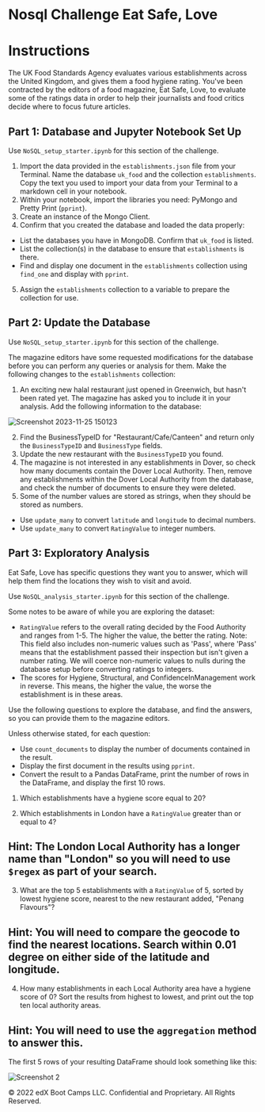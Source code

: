 # Nosql Challenge Eat Safe, Love

# Instructions

The UK Food Standards Agency evaluates various establishments across the United Kingdom, and gives them a food hygiene rating. You've been contracted by the editors of a food magazine, Eat Safe, Love, to evaluate some of the ratings data in order to help their journalists and food critics decide where to focus future articles.


## Part 1: Database and Jupyter Notebook Set Up

Use `NoSQL_setup_starter.ipynb` for this section of the challenge.

1. Import the data provided in the `establishments.json` file from your Terminal. Name the database `uk_food` and the collection `establishments`. Copy the text you used to import your data from your Terminal to a markdown cell in your notebook.
2. Within your notebook, import the libraries you need: PyMongo and Pretty Print (`pprint`).
3. Create an instance of the Mongo Client.
4. Confirm that you created the database and loaded the data properly:
  * List the databases you have in MongoDB. Confirm that `uk_food` is listed.
  * List the collection(s) in the database to ensure that `establishments` is there.
  * Find and display one document in the `establishments` collection using `find_one` and display with `pprint`.
5. Assign the `establishments` collection to a variable to prepare the collection for use.


## Part 2: Update the Database

Use `NoSQL_setup_starter.ipynb` for this section of the challenge.

The magazine editors have some requested modifications for the database before you can perform any queries or analysis for them. Make the following changes to the `establishments` collection:

1. An exciting new halal restaurant just opened in Greenwich, but hasn't been rated yet. The magazine has asked you to include it in your analysis. Add the following information to the database:

![Screenshot 2023-11-25 150123](https://github.com/isekmen/nosql-challenge/assets/101214487/a43b0d54-39a3-4cd9-b812-47c9f6fc8425)


2. Find the BusinessTypeID for "Restaurant/Cafe/Canteen" and return only the `BusinessTypeID` and `BusinessType` fields.
3. Update the new restaurant with the `BusinessTypeID` you found.
4. The magazine is not interested in any establishments in Dover, so check how many documents contain the Dover Local Authority. Then, remove any establishments within the Dover Local Authority from the database, and check the number of documents to ensure they were deleted.
5. Some of the number values are stored as strings, when they should be stored as numbers.
  * Use `update_many` to convert `latitude` and `longitude` to decimal numbers.
  * Use `update_many` to convert `RatingValue` to integer numbers.


## Part 3: Exploratory Analysis

Eat Safe, Love has specific questions they want you to answer, which will help them find the locations they wish to visit and avoid.

Use `NoSQL_analysis_starter.ipynb` for this section of the challenge.

Some notes to be aware of while you are exploring the dataset:
  * `RatingValue` refers to the overall rating decided by the Food Authority and ranges from 1-5. The higher the value, the better the rating.
    Note: This field also includes non-numeric values such as 'Pass', where 'Pass' means that the establishment passed their inspection but isn't given a number rating. We will coerce non-numeric values to nulls during the database setup before converting ratings to integers.
  * The scores for Hygiene, Structural, and ConfidenceInManagement work in reverse. This means, the higher the value, the worse the establishment is in these areas.

Use the following questions to explore the database, and find the answers, so you can provide them to the magazine editors.

Unless otherwise stated, for each question:
  * Use `count_documents` to display the number of documents contained in the result.
  * Display the first document in the results using `pprint`.
  * Convert the result to a Pandas DataFrame, print the number of rows in the DataFrame, and display the first 10 rows.

  1. Which establishments have a hygiene score equal to 20?

  2. Which establishments in London have a `RatingValue` greater than or equal to 4?
  ## Hint: The London Local Authority has a longer name than "London" so you will need to use `$regex` as part of your search.

  3. What are the top 5 establishments with a `RatingValue` of 5, sorted by lowest hygiene score, nearest to the new restaurant added, "Penang Flavours"?
  ## Hint: You will need to compare the geocode to find the nearest locations. Search within 0.01 degree on either side of the latitude and longitude.

  4. How many establishments in each Local Authority area have a hygiene score of 0? Sort the results from highest to lowest, and print out the top ten local authority areas.
  ## Hint: You will need to use the `aggregation` method to answer this.

  The first 5 rows of your resulting DataFrame should look something like this:
  
![Screenshot 2](https://github.com/isekmen/nosql-challenge/assets/101214487/e70c3925-1f3e-487d-bdfc-dad5898c2663)

© 2022 edX Boot Camps LLC. Confidential and Proprietary. All Rights Reserved.
